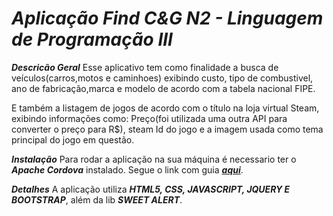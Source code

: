 # ***Aplicação Find C&G N2 - Linguagem de Programação III***

***Descricão Geral***
Esse aplicativo tem como finalidade a busca de veículos(carros,motos e caminhoes) exibindo custo, tipo de combustivel,
ano de fabricação,marca e modelo de acordo com a tabela nacional FIPE.

E também a listagem de jogos de acordo com o título na loja virtual Steam, exibindo informações como: Preço(foi utilizada
uma outra API para converter o preço para R$), steam Id do jogo e a imagem usada como tema principal do jogo em questão.

***Instalação***
Para rodar a aplicação na sua máquina é necessario ter o ***Apache Cordova*** instalado.
Segue o link com guia ***[aqui](https://cordova.apache.org/#getstarted)***.

***Detalhes***
A aplicação utiliza ***HTML5, CSS, JAVASCRIPT, JQUERY E BOOTSTRAP***, além da lib ***SWEET ALERT***.

